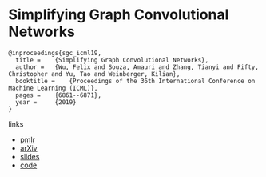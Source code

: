 # Simplifying Graph Convolutional Networks

```
@inproceedings{sgc_icml19,
  title = 	 {Simplifying Graph Convolutional Networks},
  author = 	 {Wu, Felix and Souza, Amauri and Zhang, Tianyi and Fifty, Christopher and Yu, Tao and Weinberger, Kilian},
  booktitle = 	 {Proceedings of the 36th International Conference on Machine Learning (ICML)},
  pages = 	 {6861--6871},
  year = 	 {2019}
}
```

links
- [pmlr](http://proceedings.mlr.press/v97/wu19e.html)
- [arXiv](https://arxiv.org/abs/1902.07153)
- [slides](https://icml.cc/media/Slides/icml/2019/201(11-16-00)-11-17-05-5000-simplifying_gra.pdf)
- [code](https://github.com/Tiiiger/SGC)

